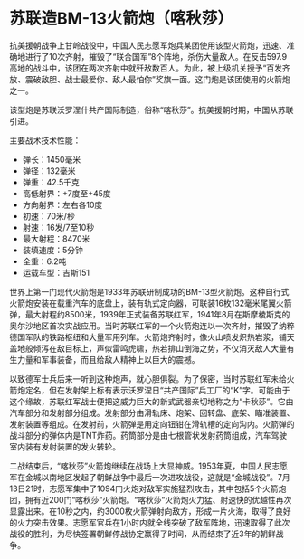 # 苏联造BM-13火箭炮（喀秋莎）
 
抗美援朝战争上甘岭战役中，中国人民志愿军炮兵某团使用该型火箭炮，迅速、准确地进行了10次齐射，摧毁了“联合国军”8个阵地，杀伤大量敌人。在反击597.9高地的战斗中，该团在两次齐射中就歼敌数百人。为此，被上级机关授予“百发齐放、震破敌胆、战士最爱你、敌人最怕你”奖旗一面。这门炮是该团使用的火箭炮之一。

该型炮是苏联沃罗涅什共产国际制造，俗称“喀秋莎”。抗美援朝时期，中国从苏联引进。

主要战术技术性能：

- 弹长：1450毫米
- 弹径：132毫米
- 弹重：42.5千克
- 高低射界：+7度至+45度
- 方向射界：左右各10度
- 初速：70米/秒
- 射速：16发/7至10秒
- 最大射程：8470米
- 装填速度：5分钟
- 全重：6.2吨
- 运载车型：吉斯151

世界上第一门现代火箭炮是1933年苏联研制成功的BM-13型火箭炮。这种自行式火箭炮安装在载重汽车的底盘上，装有轨式定向器，可联装16枚132毫米尾翼火箭弹，最大射程约8500米，1939年正式装备苏联红军，1941年8月在斯摩棱斯克的奥尔沙地区首次实战应用。当时苏联红军的一个火箭炮连以一次齐射，摧毁了纳粹德国军队的铁路枢纽和大量军用列车。火箭炮齐射时，像火山喷发炽热岩浆，铺天盖地般倾泻在敌目标上，声似雷鸣虎啸，热若排山倒海之势，不仅消灭敌人大量有生力量和军事装备，而且给敌人精神上以巨大的震撼。

以致德军士兵后来一听到这种炮声，就心胆俱裂。为了保密，当时苏联红军未给火箭炮定名，但在发射架上标有表示沃罗涅日“共产国际”兵工厂的“K”字。可能由于这个缘故，苏联红军战士便把这威力巨大的新式武器亲切地称之为“卡秋莎”。它由汽车部分和发射部分组成。发射部分由滑轨床、炮架、回转盘、底架、瞄准装置、发射装置等组成。在发射前，火箭弹是用定向钮钳在滑轨槽的定向沟内。火箭弹的战斗部分的弹体内是TNT炸药。药筒部分是由七根管状发射药筒组成，汽车驾驶室内装有发射装置的发火转轮。

二战结束后，“喀秋莎”火箭炮继续在战场上大显神威。1953年夏，中国人民志愿军在金城以南地区发起了朝鲜战争中最后一次进攻战役，这就是“金城战役”。7月13日21时，志愿军集中了1094门火炮对敌军实施猛烈攻击，其中包括5个火箭炮团，拥有近200门“喀秋莎”火箭炮。“喀秋莎”火箭炮火力猛、射速快的优越性再次显露出来。在10秒之内，约3000枚火箭弹射向敌方，形成一片火海，取得了良好的火力突击效果。志愿军官兵在1小时内就全线突破了敌军阵地，迅速取得了此次战役的胜利，为尽快签署朝鲜停战协定赢得了时间，从而结束了近3年的朝鲜战争。
